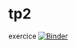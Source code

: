 # tp2
exercice
[![Binder](https://mybinder.org/badge_logo.svg)](https://mybinder.org/v2/gh/Nourelhoudabencheikh/tp2/main?filepath=TP2.ipynb)
